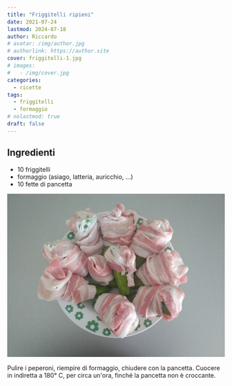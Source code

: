 ```yaml
---
title: "Friggitelli ripieni"
date: 2021-07-24
lastmod: 2024-07-18
author: Riccardo
# avatar: /img/author.jpg
# authorlink: https://author.site
cover: friggitelli-1.jpg
# images:
#   - /img/cover.jpg
categories:
  - ricette
tags:
  - friggitelli
  - formaggio
# nolastmod: true
draft: false
---
```


## Ingredienti
- 10 friggitelli
- formaggio (asiago, latteria, auricchio, ...)
- 10 fette di pancetta


![Placeholder](friggitelli-2.jpg)

Pulire i peperoni, riempire di formaggio, chiudere con la pancetta. Cuocere in indiretta a 180° C, per circa un'ora, finché la pancetta non è croccante.
